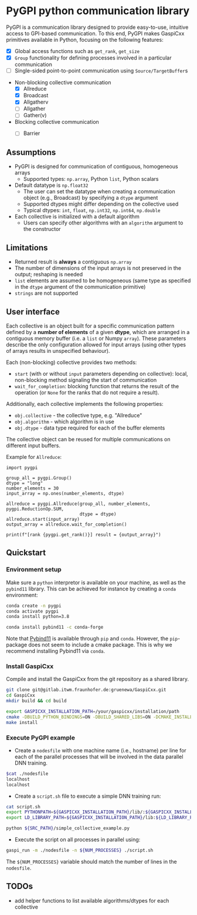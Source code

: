 
# PyGPI python communication library

PyGPI is a communication library designed to provide easy-to-use, intuitive access to GPI-based
communication.
To this end, PyGPI makes GaspiCxx primitives available in Python, focusing on the
following features:
* [X] Global access functions such as `get_rank`, `get_size`
* [X] `Group` functionality for defining processes involved in a particular communication
* [ ] Single-sided point-to-point communication using `Source/TargetBuffer`s
* Non-blocking collective communication
  - [X] Allreduce
  - [X] Broadcast
  - [X] Allgatherv
  - [ ] Allgather
  - [ ] Gather(v)
* Blocking collective communication
  - [ ] Barrier


## Assumptions
* PyGPI is designed for communication of contiguous, homogeneous arrays
  * Supported types: `np.array`, Python `list`, Python scalars
* Default datatype is `np.float32`
  * The user can set the datatype when creating a communication object (e.g., Broadcast) by
    specifying a `dtype` argument
  * Supported dtypes might differ depending on the collective used
  * Typical dtypes: `int`, `float`, `np.int32`, `np.int64`, `np.double`
* Each collective is initialized with a default algorithm
  * Users can specify other algorithms with an `algorithm` argument to the constructor

## Limitations

* Returned result is **always** a contiguous `np.array`
* The number of dimensions of the input arrays is not preserved in the output; reshaping is needed
* `list` elements are assumed to be homogeneous (same type as specified in the `dtype` argument of the
  communication primitive)
* `strings` are not supported

## User interface

Each collective is an object built for a specific communication pattern defined by a
**number of elements** of a given **dtype**, which are arranged in a contiguous memory
buffer (i.e. a `list` or Numpy `array`).
These parameters describe the only configuration allowed for input arrays (using other types
of arrays results in unspecified behaviour).

Each (non-blocking) collective provides two methods:
* `start` (with or without `input` parameters depending on collective): local, non-blocking
method signaling the start of communication
* `wait_for_completion`: blocking function that returns the result of the operation
(or `None` for the ranks that do not require a result).

Additionally, each collective implements the following properties:
* `obj.collective` - the collective type, e.g. "Allreduce"
* `obj.algorithm` - which algorithm is in use
* `obj.dtype` - data type required for each of the buffer elements


The collective object can be reused for multiple communications on different input buffers.

Example for `Allreduce`:

```
import pygpi

group_all = pygpi.Group()
dtype = "long"
number_elements = 30
input_array = np.ones(number_elements, dtype)

allreduce = pygpi.Allreduce(group_all, number_elements, pygpi.ReductionOp.SUM,
                            dtype = dtype)
allreduce.start(input_array)
output_array = allreduce.wait_for_completion()

print(f"[rank {pygpi.get_rank()}] result = {output_array}")
```

## Quickstart

### Environment setup

Make sure a `python` interpretor is available on your machine, as well as the `pybind11` library.
This can be achieved for instance by creating a `conda` environment:
```bash
conda create -n pygpi
conda activate pygpi
conda install python=3.8

conda install pybind11 -c conda-forge
```

Note that [Pybind11](https://github.com/pybind/pybind11) is available through `pip` and `conda`. However, the `pip`-package does not seem to include a cmake package. This is why we recommend installing Pybind11 via `conda`.


### Install GaspiCxx

Compile and install the GaspiCxx from the git repository as a shared library.

```bash
git clone git@gitlab.itwm.fraunhofer.de:gruenewa/GaspiCxx.git
cd GaspiCxx
mkdir build && cd build

export GASPICXX_INSTALLATION_PATH=/your/gaspicxx/installation/path
cmake -DBUILD_PYTHON_BINDINGS=ON -DBUILD_SHARED_LIBS=ON -DCMAKE_INSTALL_PREFIX=${GASPICXX_INSTALLATION_PATH} ../
make install
```

### Execute PyGPI example

* Create a `nodesfile` with one machine name (i.e., hostname) per line for each of the parallel processes that will be involved in the data parallel DNN training.
```bash
$cat ./nodesfile
localhost
localhost
```

* Create a `script.sh` file to execute a simple DNN training run:
```bash
cat script.sh
export PYTHONPATH=${GASPICXX_INSTALLATION_PATH}/lib/:${GASPICXX_INSTALLATION_PATH}/lib/python
export LD_LIBRARY_PATH=${GASPICXX_INSTALLATION_PATH}/lib:${LD_LIBRARY_PATH}

python ${SRC_PATH}/simple_collective_example.py
```


* Execute the script on all processes in parallel using:
```bash
gaspi_run -m ./nodesfile -n ${NUM_PROCESSES} ./script.sh
```
The `${NUM_PROCESSES}` variable should match the number of lines in the `nodesfile`.


## TODOs
* add helper functions to list available algorithms/dtypes for each collective

